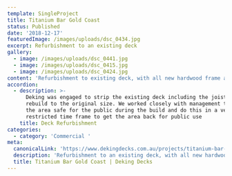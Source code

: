 ```yaml
---
template: SingleProject
title: Titanium Bar Gold Coast
status: Published
date: '2018-12-17'
featuredImage: /images/uploads/dsc_0434.jpg
excerpt: Refurbishment to an existing deck
gallery:
  - image: /images/uploads/dsc_0441.jpg
  - image: /images/uploads/dsc_0415.jpg
  - image: /images/uploads/dsc_0424.jpg
content: 'Refurbishment to existing deck, with all new hardwood frame and decking'
accordion:
  - description: >-
      Deking was engaged to strip the existing deck including the joists and
      rebuild to the original size. We worked closely with management to keep
      the area safe for the public during the build and do this in a very
      restricted time frame to get the area back for public use
    title: Deck Refurbishment
categories:
  - category: 'Commercial '
meta:
  canonicalLink: 'https://www.dekingdecks.com.au/projects/titanium-bar-gold-coast/'
  description: 'Refurbishment to an existing deck, with all new hardwood frame and decking'
  title: Titanium Bar Gold Coast | Deking Decks
---
```


